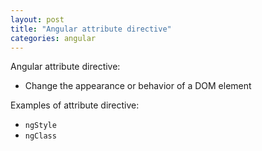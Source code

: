 ```yaml
---
layout: post
title: "Angular attribute directive"
categories: angular
---
```


Angular attribute directive:
- Change the appearance or behavior of a DOM element

Examples of attribute directive:
- `ngStyle`
- `ngClass`